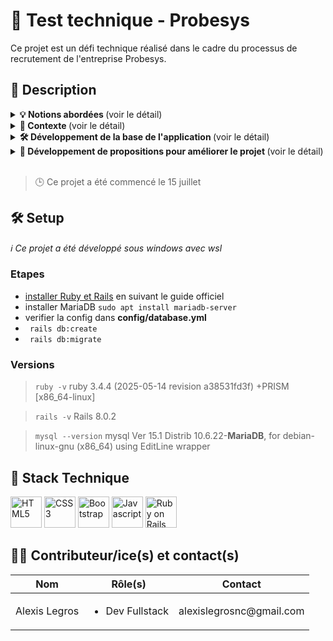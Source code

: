 # 🍵 Test technique - Probesys
Ce projet est un défi technique réalisé dans le cadre du processus de recrutement de l'entreprise Probesys.

 ## 📒 Description

<details>
<summary> <strong>💡 Notions abordées </strong>(voir le détail)</summary>

- Créer des tables dans une bdd (migration)
- Model avec des conditions de validation
- Les Controllers et leurs actions
- Créer des Views avec un formulaire
- Routing (Resources, Collection, Member)
- Tables relationnelles (Belongs to, Has many)
- Requêtes basiques en bdd
- Créer des Helpers

</details>

<details>
<summary> <strong>📝 Contexte </strong>(voir le détail)</summary>

>Le but de cet exercice est de connaitre l'étendu des connaissances et la capacité d’adaptation du participant
>
>Vous devez créer une interface web permettant de créer X équipes composé de 11 joueurs.
>Chaque joueur dispose d'un nom, et d'un poste sur le terrain.
>
>Lors d'un match deux équipent complètes précédemment créées s'affrontent. Un nombre de kill aléatoire (entre 0 et 5) est marqué par chacune des équipes.
>
>Un tournois se déroule entre 8 équipes. Chaque équipe ne rencontre qu'une seule fois une autre équipe.
>Une victoire donne 3 points, un match nul 1 point et une défaite 0 point.
>
>Un classement final sera attendu sous cette forme :
>
>| Equipe | Points | kill reçu | kill marqués |
>| --- | --- | --- | --- |
>| nom_equipe1 | 19 | 12 | 33 |
>| nom_equipe3 | 15 | 22 | 23 |
>| nom_equipe2 | 5 | 40 | 10 |

</details>

<details>
<summary> <strong>🛠️ Développement de la base de l'application </strong>(voir le détail)</summary>


>### Première étape : Créer une équipe (Niveau basique)
>- [ ]  L'équipe doit disposer d'un nom. (Nombre de caractère maximum 50)
>- [ ]  L'équipe doit disposer d'une ville.
>- [ ]  Le routing est correct.
>- [ ]  Le model est correct.
>- [ ]  Le controller est correct.


>### Deuxième étape : Créer les joueurs (Niveau basique)
>
>- [ ]  Un joueur doit avoir un nom
>- [ ]  Un joueur doit avoir un poste (Heal/Tank/DPS)
>- [ ]  Le poste est selectable dans un dropdown (liste déroulante)


>### Troisième étape : Affecter des joueurs à une équipe (Niveau intermédiaire)
>
>- [ ]  Un dropdown permet de sélectionner une équipe précédemment créer dans lequel intégrer le joueur
>- [ ]  11 *joueurs maximum par équipe*


>### Quatrième étape : Le tournois (Niveau confirmé)
>
>- [ ]  Un bouton permet de créer et peupler automatiquement 8 équipes de 11 joueurs
>- [ ]  Chaque équipe affronte une seule et unique fois une autre équipe (Attribuer un score aléatoire suffit)
>- [ ]  Le résultat des matchs est affiché correctement (voir le tableau ci-dessus pour la méthode de calcul)


>### Dockeriser le projet
>
>- [ ] Créer un docker pour faire tourner votre projet


</details>


<details>
<summary><strong>🚀 Développement de propositions pour améliorer le projet </strong>(voir le détail)</summary>


 >[à compléter]


</details>


<br/>


>🕒 Ce projet a été commencé le 15 juillet


 ## 🛠️ Setup
*ℹ️ Ce projet a été développé sous windows avec wsl*
 
 ### Etapes
 
 - <a href="https://guides.rubyonrails.org/install_ruby_on_rails.html">installer Ruby et Rails</a> en suivant le guide officiel
 - installer MariaDB <code>sudo apt install mariadb-server</code>
 - verifier la config dans **config/database.yml**
 - <code> rails db:create </code>
 - <code> rails db:migrate </code>

 ### Versions

> <code>ruby -v</code> ruby 3.4.4 (2025-05-14 revision a38531fd3f) +PRISM [x86_64-linux]

> <code>rails -v</code> Rails 8.0.2

> <code>mysql --version</code> mysql  Ver 15.1 Distrib 10.6.22-**MariaDB**, for debian-linux-gnu (x86_64) using  EditLine wrapper



## 🧰 Stack Technique
<img style="height:50px;" src="https://cdn-icons-png.flaticon.com/512/1216/1216733.png"
alt="HTML5"
title="HTML5"/>
<img style="height:50px;" src="https://upload.wikimedia.org/wikipedia/commons/thumb/6/62/CSS3_logo.svg/2048px-CSS3_logo.svg.png"
alt="CSS3"
title="CSS3"/>
<img style="height:50px;" src="https://img.icons8.com/color/512/bootstrap--v2.png"
alt="Bootstrap"
title="Bootstrap"/>
<img style="height:50px;" src="https://static.vecteezy.com/system/resources/previews/027/127/463/non_2x/javascript-logo-javascript-icon-transparent-free-png.png"
alt="Javascript"
title="Javascript"/>
<img style="height:50px;" src="https://www.okoone.com/wp-content/uploads/2024/06/Ruby-on-rail-logo-1.png"
alt="Ruby on Rails"
title="Ruby on Rails"/>


## 👨‍💻 Contributeur/ice(s) et contact(s)
<table>
<thead>
<tr>
<th>Nom</th>
<th>Rôle(s)</th>
<th>Contact</th>
</tr>
</thead>
<tbody>
<tr>
<td>Alexis Legros</td>
<td>
<ul><li>Dev Fullstack</li></ul>
</td>
<td>alexislegrosnc@gmail.com</td>
</tr>
</tbody>
</table>
